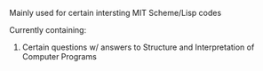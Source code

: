 Mainly used for certain intersting MIT Scheme/Lisp codes

Currently containing:
1. Certain questions w/ answers to Structure and Interpretation of Computer Programs

